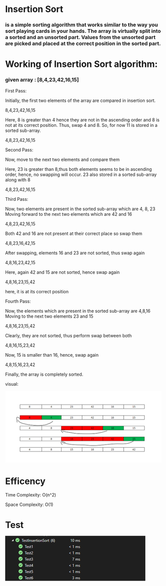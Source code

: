 # Insertion Sort

### is a simple sorting algorithm that works similar to the way you sort playing cards in your hands. The array is virtually split into a sorted and an unsorted part. Values from the unsorted part are picked and placed at the correct position in the sorted part.

# Working of Insertion Sort algorithm:

### given array : [8,4,23,42,16,15]

First Pass:

Initially, the first two elements of the array are compared in insertion sort.

8,4,23,42,16,15

Here, 8 is greater than 4 hence they are not in the ascending order and 8 is not at its correct position. Thus, swap 4 and 8.
So, for now 11 is stored in a sorted sub-array.

4,8,23,42,16,15  

Second Pass:

Now, move to the next two elements and compare them

Here, 23 is greater than 8,thus both elements seems to be in ascending order, hence, no swapping will occur. 23 also stored in a sorted sub-array along with 8

4,8,23,42,16,15

Third Pass:

Now, two elements are present in the sorted sub-array which are 4, 8, 23
Moving forward to the next two elements which are 42 and 16

4,8,23,42,16,15  

Both 42 and 16 are not present at their correct place so swap them

4,8,23,16,42,15   

After swapping, elements 16 and 23 are not sorted, thus swap again

4,8,16,23,42,15

Here, again 42 and 15 are not sorted, hence swap again

4,8,16,23,15,42   

here, it is at its correct position

Fourth Pass:

Now, the elements which are present in the sorted sub-array are 4,8,16
Moving to the next two elements 23 and 15

4,8,16,23,15,42  

Clearly, they are not sorted, thus perform swap between both

4,8,16,15,23,42 

Now, 15 is smaller than 16, hence, swap again

4,8,15,16,23,42  

Finally, the array is completely sorted.

visual:
 
![](visual.png)

# Efficency

Time Complexity: O(n^2)

Space Complexity: O(1)

# Test 
![](Tests.png)

